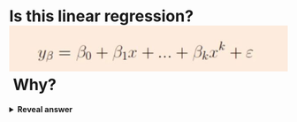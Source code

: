 # Is this linear regression?&nbsp;<img src="../../../../../media/paste-5ee54c0b73210b66e6bfe8e30984f1b34605afab.jpg">&nbsp;Why?
<details>
<summary><b>Reveal answer</b></summary>
Yes as the parameters, the beta values, are still linear. The algorithm is a linear combination of these features
</details>

